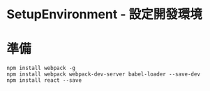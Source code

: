 SetupEnvironment - 設定開發環境
===

# 準備
```
npm install webpack -g
npm install webpack webpack-dev-server babel-loader --save-dev
npm install react --save
```